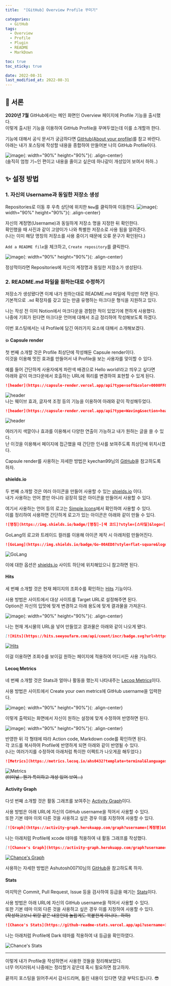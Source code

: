```yaml
---
title:  "[GitHub] Overview Profile 꾸미기"

categories:
  - GitHub
tags:
  - Overview
  - Profile
  - Plugin
  - README
  - MarkDown

toc: true
toc_sticky: true

date: 2022-08-31
last_modified_at: 2022-08-31
---
```


## 🎉 서론
**2020년 7월** GitHub에서는 메인 화면인 Overview 페이지에 Profile 기능을 출시했다.  
이렇게 출시된 기능을 이용하여 GitHub Profile을 꾸며두었는데 이를 소개할까 한다.

기능에 대해서 공식 문서가 궁금하다면 [GitHub(About your profile)](https://docs.github.com/en/account-and-profile/setting-up-and-managing-your-github-profile/customizing-your-profile/about-your-profile)를 참고 바란다.  
아래는 내가 포스팅에 작성할 내용을 종합하여 만들어본 나의 GitHub Profile이다.

![image](../../assets/image/Post/GitHub/GitHub-Profile-Setting/1.png){: width="90%" height="90%"}{: .align-center}  
(솔직히 엄청 기~인 편이고 내용을 줄이고 싶은데 하나같이 개성있어 보여서 하하..)

## ✨ 설정 방법
### 1. 자신의 Username과 동일한 저장소 생성

Repositories로 이동 후 우측 상단에 위치한 `New`를 클릭하여 이동한다.
![image](../../assets/image/Post/GitHub/GitHub-Profile-Setting/2.png){: width="90%" height="90%"}{: .align-center} 

자신의 계정명(Username)과 동일하게 저장소 명을 지정한 뒤 확인한다.  
확인했을 때 사진과 같이 고양이가 나와 특별한 저장소로 사용 됨을 알려준다.  
(나는 이미 해당 명칭의 저장소를 사용 중이기 때문에 오류 문구가 확인된다.)

`Add a README file`을 체크하고, `Create repository`를 클릭한다.

![image](../../assets/image/Post/GitHub/GitHub-Profile-Setting/3.png){: width="90%" height="90%"}{: .align-center} 

정상적이라면 Repositories에 자신의 계정명과 동일한 저장소가 생성된다.

### 2. README.md 파일을 원하는대로 수정하기
저장소가 생성됐다면 이제 내가 원하는대로 README.md 파일에 작성만 하면 된다.  
기본적으로 `.md` 확장자를 갖고 있는 만큼 유행하는 마크다운 형식을 지원하고 있다.

나는 작성 전 이미 Notion에서 마크다운을 경험한 적이 있었기에 편하게 사용했다.  
나중에 기회가 된다면 마크다운 언어에 대해서 조금 정리하여 작성해보도록 하겠다.

이번 포스팅에서는 내 Profile에 담긴 여러가지 요소에 대해서 소개해보겠다.

#### 💥 Capsule render
첫 번째 소개할 것은 Profile 최상단에 작성해둔 Capsule render이다.  
이것을 이용해 멋진 효과를 만들어서 내 Profile을 보는 사용자를 맞이할 수 있다.

예를 들어 간단하게 사용자에게 파란색 배경으로 Hello world!라고 띄우고 싶다면  
아래와 같이 마크다운에서 호출하는 URL에 쿼리를 변경하여 표현할 수 있게 된다.

```markdown
![header](https://capsule-render.vercel.app/api?type=soft&color=0000FF&text=Hello%20World!)
```
![header](https://capsule-render.vercel.app/api?type=soft&color=0000FF&text=Hello%20World!)  
나는 웨이브 효과, 글자색 조정 등의 기능을 이용하여 아래와 같이 작성해두었다.

```markdown
![header](https://capsule-render.vercel.app/api?type=Waving&section=header&height=300&text=Hello&fontAlignX=50&fontAlignY=45&color=gradient&fontSize=100&fontColor=ffffff&desc=It's%20Chance%20GitHub)
```
![header](https://capsule-render.vercel.app/api?type=Waving&section=header&height=300&text=Hello&fontAlignX=50&fontAlignY=45&color=gradient&fontSize=100&fontColor=ffffff&desc=It's%20Chance%20GitHub)

여러가지 색깔이나 효과를 이용해서 다양한 연출이 가능하고 내가 원하는 글을 쓸 수 있다.  
난 이것을 이용해서 페이지에 접근했을 때 간단한 인사를 보여주도록 최상단에 위치시켰다.

Capsule render를 사용하는 자세한 방법은 kyechan99님의 [GitHub](https://github.com/kyechan99/capsule-render)을 참고하도록 하자.

#### shields.io
두 번째 소개할 것은 여러 아이콘을 만들어 사용할 수 있는 [shields.io](https://shields.io/) 이다.  
내가 사용하는 언어 뿐만 아니라 굉장히 많은 아이콘을 만들어서 사용할 수 있다.

여기서 사용하는 언어 등의 로고는 [Simple Icons](https://simpleicons.org/)에서 확인하여 사용할 수 있다.  
이를 정리하여 사용하면 간단하게 로고가 있는 아이콘은 아래와 같이 만들 수 있다.
```markdown
![명칭](https://img.shields.io/badge/[명칭]-[색 코드]?style=[스타일]&logo=[로고]&logoColor=[로고 색상])
```

GoLang의 로고와 트레이드 컬러를 이용해 아이콘 제작 시 아래처럼 만들어진다.

```markdown
![GoLang](https://img.shields.io/badge/Go-00AED8?style=flat-square&logo=Go&logoColor=white)
```

![GoLang](https://img.shields.io/badge/Go-00AED8?style=flat-square&logo=Go&logoColor=white)

이에 대한 옵션은 [shields.io](https://shields.io/) 사이트 하단에 위치해있으니 참고하면 된다.

#### Hits
세 번째 소개할 것은 현재 페이지의 조회수를 확인하는 [Hits](https://hits.seeyoufarm.com/) 기능이다.

사용 방법은 사이트에서 대상 사이트를 Target URL로 설정해주면 된다.  
Option은 자신의 입맛에 맞게 변경하고 아래 용도에 맞게 결과물을 가져온다.

![image](../../assets/image/Post/GitHub/GitHub-Profile-Setting/4.png){: width="90%" height="90%"}{: .align-center} 

나는 현재 게시물의 URL을 넣어 만들었고 결과물은 아래와 같이 나오게 됐다.
```markdown
[![Hits](https://hits.seeyoufarm.com/api/count/incr/badge.svg?url=https%3A%2F%2Fblog.false.kr%2Fgithub%2FGitHub-Profile-Setting%2F&count_bg=%2379C83D&title_bg=%23555555&icon=&icon_color=%23E7E7E7&title=hits&edge_flat=false)](https://hits.seeyoufarm.com)
```
[![Hits](https://hits.seeyoufarm.com/api/count/incr/badge.svg?url=https%3A%2F%2Fblog.false.kr%2Fgithub%2FGitHub-Profile-Setting%2F&count_bg=%2379C83D&title_bg=%23555555&icon=&icon_color=%23E7E7E7&title=hits&edge_flat=false)](https://hits.seeyoufarm.com)

이걸 이용하면 조회수를 보이길 원하는 페이지에 적용하여 어디서든 사용 가능하다.

#### Lecoq Metrics
네 번째 소개할 것은 Stats과 얼마나 활동을 했는지 나타내주는 [Lecoq Metrics](https://metrics.lecoq.io/)이다. 

사용 방법은 사이트에서 Create your own metrics에 GitHub username을 입력한다.

![image](../../assets/image/Post/GitHub/GitHub-Profile-Setting/5.png){: width="90%" height="90%"}{: .align-center} 

이렇게 출력되는 화면에서 자신이 원하는 설정에 맞게 수정하여 반영하면 된다.

![image](../../assets/image/Post/GitHub/GitHub-Profile-Setting/6.png){: width="90%" height="90%"}{: .align-center} 

반영한 뒤 각 형태에 따라 Action code, Markdown code를 확인하면 된다.  
각 코드를 복사하여 Profile에 반영하게 되면 아래와 같이 반영될 수 있다.  
(나는 여러가지를 수정하여 아래처럼 특이한 이펙트가 나오게끔 해두었다.)

```markdown
![Metrics](https://metrics.lecoq.io/ahs0432?template=terminal&languages=1&base=header%2C%20activity%2C%20community%2C%20repositories%2C%20metadata&base.indepth=false&base.hireable=false&languages=false&languages.skipped=ahs0432.github.io&languages.limit=8&languages.threshold=0%25&languages.other=false&languages.colors=github&languages.sections=most-used&languages.indepth=false&languages.analysis.timeout=15&languages.categories=markup%2C%20programming&languages.recent.categories=markup%2C%20programming&languages.recent.load=300&languages.recent.days=31&config.timezone=Asia%2FSeoul&config.display=large&config.padding=0%2C%208%20%2B%200%25)
```

![Metrics](https://metrics.lecoq.io/ahs0432?template=terminal&languages=1&base=header%2C%20activity%2C%20community%2C%20repositories%2C%20metadata&base.indepth=false&base.hireable=false&languages=false&languages.skipped=ahs0432.github.io&languages.limit=8&languages.threshold=0%25&languages.other=false&languages.colors=github&languages.sections=most-used&languages.indepth=false&languages.analysis.timeout=15&languages.categories=markup%2C%20programming&languages.recent.categories=markup%2C%20programming&languages.recent.load=300&languages.recent.days=31&config.timezone=Asia%2FSeoul&config.padding=0%2C%208)  
~~(터미널.. 뭔가 특이하고 개성 있어 보여...)~~

#### Activity Graph
다섯 번째 소개할 것은 활동 그래프를 보여주는 [Activity Graph](https://github.com/ashutosh00710/github-readme-activity-graph)이다.

사용 방법은 아래 URL에 자신의 GitHub username을 적어서 사용할 수 있다.  
또한 기본 테마 이외 다른 것을 사용하고 싶은 경우 이를 지정하여 사용할 수 있다.

```markdown
[![Graph](https://activity-graph.herokuapp.com/graph?username=[계정명]&theme=[테마])](https://github.com/ashutosh00710/github-readme-activity-graph)
```

나는 아래처럼 Profile에 xcode 테마를 적용하여 내 활동 그래프를 작성했다.

```markdown
[![Chance's Graph](https://activity-graph.herokuapp.com/graph?username=ahs0432&theme=xcode)](https://github.com/ashutosh00710/github-readme-activity-graph)
```

[![Chance's Graph](https://activity-graph.herokuapp.com/graph?username=ahs0432&theme=xcode)](https://github.com/ashutosh00710/github-readme-activity-graph)

사용하는 자세한 방법은 Ashutosh00710님의 [GitHub](https://github.com/ashutosh00710/github-readme-activity-graph)을 참고하도록 하자.

#### Stats
마지막은 Commit, Pull Request, Issue 등을 검사하여 등급을 매기는 [Stats](https://github.com/anuraghazra/github-readme-stats)이다.

사용 방법은 아래 URL에 자신의 GitHub username을 적어서 사용할 수 있다.  
또한 기본 테마 이외 다른 것을 사용하고 싶은 경우 이를 지정하여 사용할 수 있다.  
~~(작성하고보니 위랑 같은 내용인데 놀랍게도 복붙한게 아니다.. 하하)~~

```markdown
![Chance's Stats](https://github-readme-stats.vercel.app/api?username=[계정명]&theme=[테마])
```

나는 아래처럼 Profile에 Dark 테마를 적용하여 내 등급을 확인하였다.

![Chance's Stats](https://github-readme-stats.vercel.app/api?username=ahs0432&theme=vision-friendly-dark)

---

이렇게 내가 Profile을 작성하면서 사용한 것들을 정리해보았다.  
너무 어지러워서 나중에는 정리할거 같은데 혹시 필요하면 참고하자.  

끝까지 포스팅을 읽어주셔서 감사드리며, 틀린 내용이 있다면 댓글 부탁드립니다. 😎